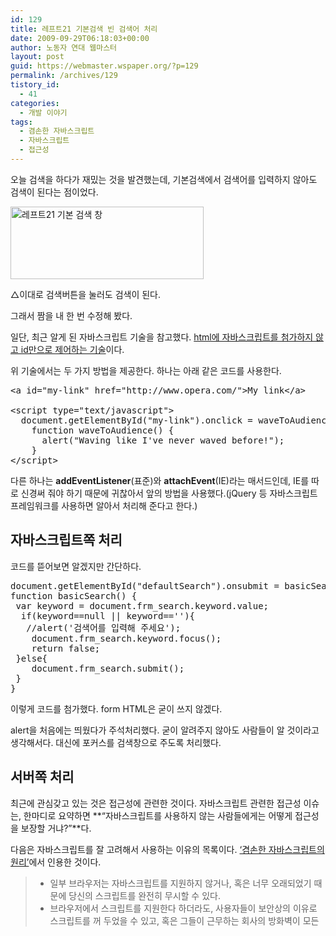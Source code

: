 ```yaml
---
id: 129
title: 레프트21 기본검색 빈 검색어 처리
date: 2009-09-29T06:18:03+00:00
author: 노동자 연대 웹마스터
layout: post
guid: https://webmaster.wspaper.org/?p=129
permalink: /archives/129
tistory_id:
  - 41
categories:
  - 개발 이야기
tags:
  - 겸손한 자바스크립트
  - 자바스크립트
  - 접근성
---
```

오늘 검색을 하다가 재밌는 것을 발견했는데, 기본검색에서 검색어를 입력하지 않아도 검색이 된다는 점이었다.

<div style="width: 319px" class="wp-caption aligncenter">
  <img src="https://webmaster.wspaper.org/wp-content/uploads/1/cfile25.uf.190B8D524D0847200F255C.jpg" width="309" height="116" alt="레프트21 기본 검색 창" />
  
  <p class="wp-caption-text">
    △이대로 검색버튼을 눌러도 검색이 된다.
  </p>
</div>

그래서 짬을 내 한 번 수정해 봤다.

일단, 최근 알게 된 자바스크립트 기술을 참고했다. <a target="_blank" href="http://www.clearboth.org/wiki/doku.php?id=reference:opera-wsc:49_handling-events-with-javascript" class="broken_link">html에 자바스크립트를 첨가하지 않고 id만으로 제어하는 기술</a>이다.

위 기술에서는 두 가지 방법을 제공한다. 하나는 아래 같은 코드를 사용한다.

<pre class="brush: jscript;" title="code">&lt;a id="my-link" href="http://www.opera.com/"&gt;My link&lt;/a&gt;

&lt;script type="text/javascript"&gt;
  document.getElementById("my-link").onclick = waveToAudience;
    function waveToAudience() {
      alert("Waving like I've never waved before!");
    }
&lt;/script&gt;</pre>

다른 하나는 **addEventListener**(표준)와 **attachEvent**(IE)라는 매서드인데, IE를 따로 신경써 줘야 하기 때문에 귀찮아서 앞의 방법을 사용했다.(jQuery 등 자바스크립트 프레임워크를 사용하면 알아서 처리해 준다고 한다.)

## 자바스크립트쪽 처리

코드를 뜯어보면 알겠지만 간단하다.

<pre class="brush: jscript;" title="code">document.getElementById("defaultSearch").onsubmit = basicSearch;
function basicSearch() {
 var keyword = document.frm_search.keyword.value;
  if(keyword==null || keyword==''){
   //alert('검색어를 입력해 주세요');
    document.frm_search.keyword.focus();
    return false;
 }else{
    document.frm_search.submit();
 }
}</pre>

이렇게 코드를 첨가했다. form HTML은 굳이 쓰지 않겠다.

alert을 처음에는 띄웠다가 주석처리했다. 굳이 알려주지 않아도 사람들이 알 것이라고 생각해서다. 대신에 포커스를 검색창으로 주도록 처리했다.

## 서버쪽 처리

최근에 관심갖고 있는 것은 접근성에 관련한 것이다. 자바스크립트 관련한 접근성 이슈는, 한마디로 요약하면 **“자바스크립트를 사용하지 않는 사람들에게는 어떻게 접근성을 보장할 거냐?”**다.

다음은 자바스크립트를 잘 고려해서 사용하는 이유의 목록이다. <a target="_blank" href="http://www.clearboth.org/wiki/doku.php?id=reference:opera-wsc:43_the_principles_of_unobtrusive_javascript" class="broken_link">‘겸손한 자바스크립트의 원리’</a>에서 인용한 것이다.

>   * 일부 브라우저는 자바스크립트를 지원하지 않거나, 혹은 너무 오래되었기 때문에 당신의 스크립트를 완전히 무시할 수 있다.
>   * 브라우저에서 스크립트를 지원한다 하더라도, 사용자들이 보안상의 이유로 스크립트를 꺼 두었을 수 있고, 혹은 그들이 근무하는 회사의 방화벽이 모든 <script> 태그를 없애고 있을 수도 있다.
>   * 브라우저에서 스크립트를 지원한다 하더라도, DOM 명세의 일부분을 독자적으로 해석/지원하여 결과적으로는 당신의 스크립트 중 일부분만을 이해할지도 모른다(IE가 종종 이런 종류의 잘못을 저지른다).
>   * 스크립트가 완전히 해석되었다고 하더라도, 굉장히 복잡한 HTML에 기반해 있으며 HTML은 (스크립트 제작자가) 예측하지 못한 방법으로 바뀔 수 있다.
>   * 당신의 프로그래밍 문맥이 완벽한 HTML에 의해 축복받았다고 하더라도, 당신은 사용자들이 어떤 입력장치를 가지고 페이지를 브라우징할 지 확신할 수 없다. 상당수의 스크립트들이 마우스를 사용할 수 있을 때에만 동작하며, 마우스 대신 키보드를 쓰는 사용자들에 대해서는 잊고 있다(장애를 가진 사람들 중 상당수는 마우스를 사용할 수 없으며, 어떤 사람들은 키보드를 더 선호한다).
>   * 당신의 스크립트가 위에서 언급한 모든 문제들을 전부 해결했고 또한 완벽하게 동작한다 하더라도, 다른 프로그래머들이 그것을 이해하지 못할 수도 있다.

그래서 이번에 나도 야심차게 이 원리에 맞춰 장치를 했다. 자바스크립트가 키워드 없이 검색한 것을 인지하지 못하고 빈 키워드를 서버쪽으로 보내면 어떻게 할 것인가?

간단하다. 다음을 보라.

검색에 사용하는 파일은 3_search.php다. 여기에 다음 세 줄을 넣었다.

<pre class="brush: php;" title="code">if($_GET[keyword]==''){
 header('location: ' . $_SERVER[HTTP_REFERER]);
}</pre>

키워드 없이 올 경우에는 방금 온 곳($\_SERVER[HTTP\_REFERER])으로 돌려보내도록 처리했다.

## 단상

사소한 부분이긴 하지만 이런 배려들은 자신을 발전하게 한다고 본다.

만약 사용자들이 실수로 검색어를 넣지 않고, 검색 버튼을 눌렀을 때라면? 그럴 때 얌전히 포커스가 검색창에 가 있다면 사용자들은 당황하지 않고 검색어를 넣을 것이다.

자바스크립트를 꺼놓고 사용하는 사용자가 실수로 검색 버튼을 눌렀다면? 다시 원위치로 돌려보내는 게 인지상정일 것이다.

## 우리 쪽 이득

사소하지만 관리하는 내 입장에서도 좋은 점이 있다.

사용자들의 이용 양태를 분석할 때, 실수로 누른 검색을 통계에 포함하지 않게 되는 이점이 있게 된다. 그렇다면 통계가 좀더 정확해질 것이다.